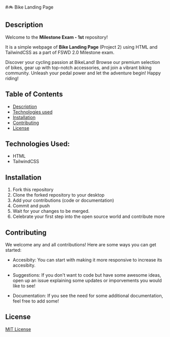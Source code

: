 
#🚲 Bike Landing Page


## Description
Welcome to the **Milestone Exam - 1st** repository!

It is a simple webpage of **Bike Landing Page** (Project 2) using HTML and TailwindCSS as a part of FSWD 2.0 Milestone exam.

Discover your cycling passion at BikeLand! Browse our premium selection of bikes, gear up with top-notch accessories, and join a vibrant biking community. Unleash your pedal power and let the adventure begin! Happy riding!

## Table of Contents

- [Description](#description)
- [Technologies used](#Technologiesused)
- [Installation](#installation)
- [Contributing](#contributing)
- [License](#license)



## Technologies Used:
- HTML
- TailwindCSS

## Installation
1. Fork this repository
2. Clone the forked repository to your desktop
3. Add your contributions (code or documentation) 
4. Commit and push
5. Wait for your changes to be merged.
6. Celebrate your first step into the open source world and contribute more



## Contributing

We welcome any and all contributions! Here are some ways you can get started:

- Accesibity: You can start with making it more responsive to increase its accesibity.

- Suggestions: If you don't want to code but have some awesome ideas, open up an issue explaining some updates or imporvements you would like to see!

- Documentation: If you see the need for some additional documentation, feel free to add some!


## License

 [MIT License](LICENSE)

